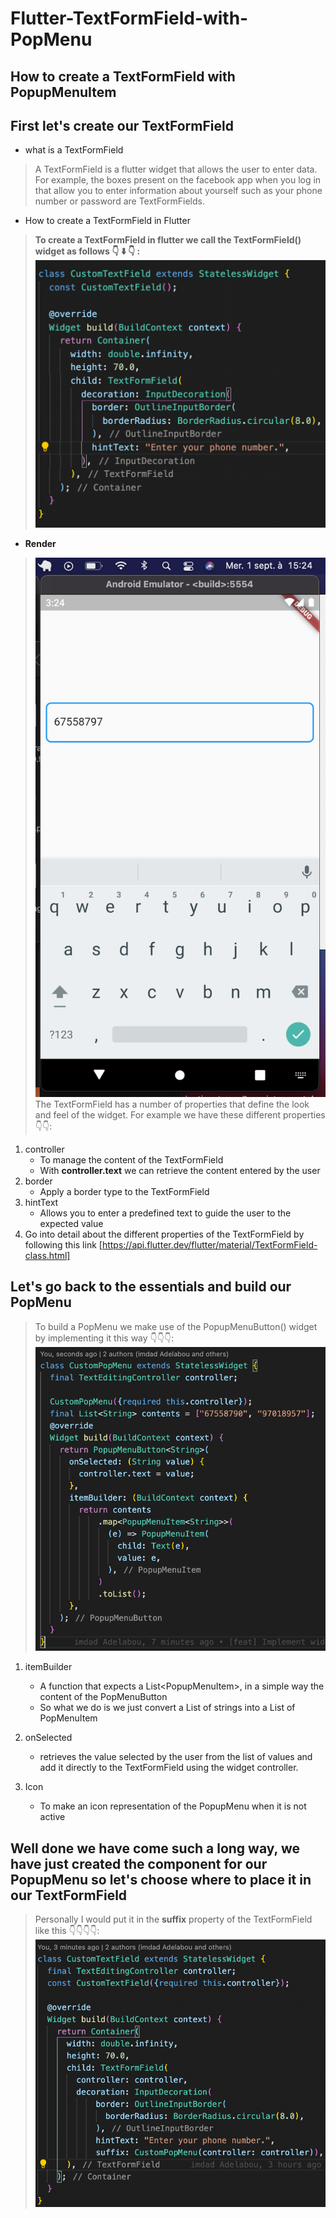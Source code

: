 # Flutter-TextFormField-with-PopMenu
## How to create a TextFormField with PopupMenuItem
## First let's create our TextFormField
- what is a TextFormField
> A TextFormField is a flutter widget that allows the user to enter data. For example, the boxes present on the facebook app when you log in that allow you to enter information about yourself such as your phone number or password are TextFormFields.
- How to create a TextFormField in Flutter
> **To create a TextFormField in flutter we call the TextFormField() widget as follows 👇 ⬇️ 👇 :**
> <img src="flutter_textformfield_with_pop_up/screenshots/customTextFormField.png" />
- **Render**
> <img src="flutter_textformfield_with_pop_up/screenshots/render1.png" />\
> The TextFormField has a number of properties that define the look and feel of the widget.
> For example we have these different properties 👇👇:
1. controller
    - To manage the content of the TextFormField
    - With **controller.text** we can retrieve the content entered by the user
2. border
    - Apply a border type to the TextFormField
3. hintText
    - Allows you to enter a predefined text to guide the user to the expected value
4. Go into detail about the different properties of the TextFormField by following this link [https://api.flutter.dev/flutter/material/TextFormField-class.html]

## Let's go back to the essentials and build our PopMenu
>To build a PopMenu we make use of the PopupMenuButton() widget by implementing it this way 👇👇👇:
> <img src="flutter_textformfield_with_pop_up/screenshots/myPopMenu.png">

1. itemBuilder
    - A function that expects a List<PopupMenuItem<String>>, in a simple way the content of the PopMenuButton
    - So what we do is we just convert a List of strings into a List of PopMenuItem
2. onSelected
    - retrieves the value selected by the user from the list of values and add it directly to the TextFormField using the widget controller.
    
3. Icon
    - To make an icon representation of the PopupMenu when it is not active
## Well done we have come such a long way, we have just created the component for our PopupMenu so let's choose where to place it in our TextFormField
> Personally I would put it in the **suffix** property of the TextFormField like this 👇👇👇👇:
> <img src="flutter_textformfield_with_pop_up/screenshots/suffix.png" />
